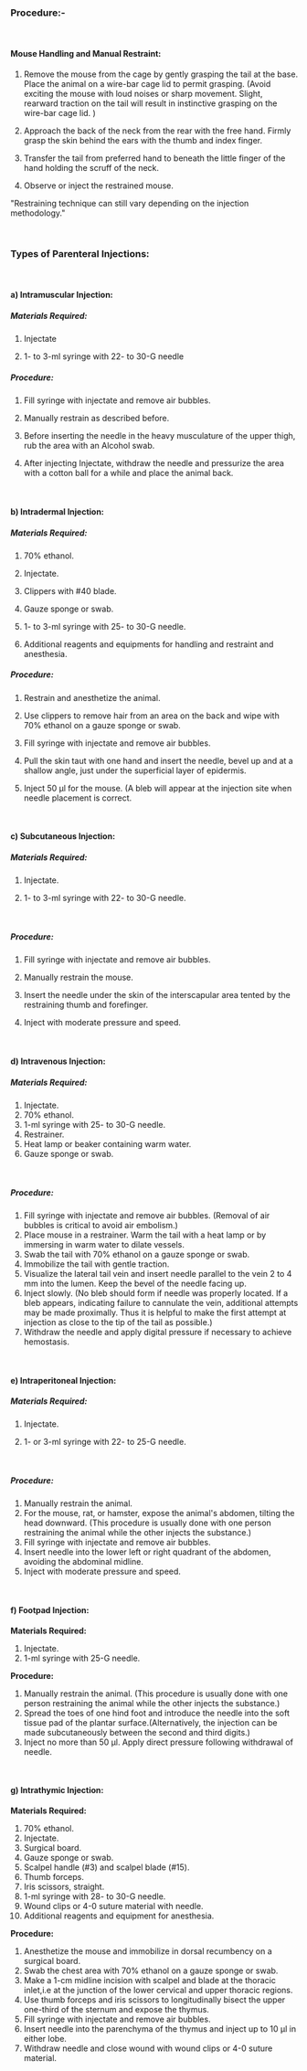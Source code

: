 ### Procedure:-

&nbsp;


#### Mouse Handling and Manual Restraint:
 


1. Remove the mouse from the cage by gently grasping the tail at the base. Place the animal on a wire-bar cage lid to permit grasping. (Avoid exciting the mouse with loud noises or sharp movement. Slight, rearward traction on the tail will result in instinctive grasping on the wire-bar cage lid. )

2. Approach the back of the neck from the rear with the free hand. Firmly grasp the skin behind the ears with the thumb and index finger.

3. Transfer the tail from preferred hand to beneath the little finger of the hand holding the scruff of the neck.

4. Observe or inject the restrained mouse.
 

"Restraining technique can still vary depending on the injection methodology."


&nbsp;

 

### Types of Parenteral Injections:

&nbsp;

 
#### a) Intramuscular Injection:
 



##### Materials Required:
 

1. Injectate

2. 1- to 3-ml syringe with 22- to 30-G needle
 

##### Procedure:
 

1. Fill syringe with injectate and remove air bubbles.

2. Manually restrain as described before.

3. Before inserting the needle in the heavy musculature of the upper thigh, rub the area with an Alcohol swab.

4. After injecting Injectate, withdraw the needle and pressurize the area with a cotton ball for a while and place the animal back.
 

&nbsp;


#### b) Intradermal Injection:
 

##### Materials Required: 

1. 70% ethanol.

2. Injectate.

3. Clippers with #40 blade.

4. Gauze sponge or swab.

5. 1- to 3-ml syringe with 25- to 30-G needle.

6. Additional reagents and equipments for handling and restraint and anesthesia.
 

##### Procedure:
 

1. Restrain and anesthetize the animal.

2. Use clippers to remove hair from an area on the back and wipe with 70% ethanol on a gauze sponge or swab.

3. Fill syringe with injectate and remove air bubbles.

4. Pull the skin taut with one hand and insert the needle, bevel up and at a shallow angle, just under the superficial layer of epidermis.

5. Inject 50 μl for the mouse. (A bleb will appear at the injection site when needle placement is correct.
 

&nbsp;


#### c) Subcutaneous Injection:
 


##### Materials Required:
 

1. Injectate.

2. 1- to 3-ml syringe with 22- to 30-G needle.
 

&nbsp;

##### Procedure:
 

1. Fill syringe with injectate and remove air bubbles.

2. Manually restrain the mouse.

3. Insert the needle under the skin of the interscapular area tented by the restraining thumb and forefinger.

4. Inject with moderate pressure and speed.
 

&nbsp;


#### d) Intravenous Injection:


##### Materials Required:
 

1. Injectate.
2. 70% ethanol.
3. 1-ml syringe with 25- to 30-G needle.
4. Restrainer.
5. Heat lamp or beaker containing warm water.
6. Gauze sponge or swab.
 
&nbsp;

##### Procedure:
 

1. Fill syringe with injectate and remove air bubbles. (Removal of air bubbles is critical to avoid air embolism.)
2. Place mouse in a restrainer. Warm the tail with a heat lamp or by immersing in warm water to dilate vessels.
3. Swab the tail with 70% ethanol on a gauze sponge or swab.
4. Immobilize the tail with gentle traction.
5. Visualize the lateral tail vein and insert needle parallel to the vein 2 to 4 mm into the lumen. Keep the bevel of the needle facing up.
6. Inject slowly. (No bleb should form if needle was properly located. If a bleb appears, indicating failure to cannulate the vein, additional attempts may be made proximally. Thus it is helpful to make the first attempt at injection as close to the tip of the tail as possible.)
7. Withdraw the needle and apply digital pressure if necessary to achieve hemostasis.
 

&nbsp;


#### e) Intraperitoneal Injection:


 

##### Materials Required:
 

1. Injectate.

2. 1- or 3-ml syringe with 22- to 25-G needle.
 
&nbsp;

##### Procedure:
 

1. Manually restrain the animal.
2. For the mouse, rat, or hamster, expose the animal's abdomen, tilting the head downward. (This procedure is usually done with one person restraining the animal while the other injects the substance.)
3. Fill syringe with injectate and remove air bubbles.
4. Insert needle into the lower left or right quadrant of the abdomen, avoiding the abdominal midline.
5. Inject with moderate pressure and speed.
 

&nbsp;


#### f) Footpad Injection:

 

**Materials Required:**
 

1. Injectate.
2. 1-ml syringe with 25-G needle.
 

**Procedure:**
 

1. Manually restrain the animal. (This procedure is usually done with one person restraining the animal while the other injects the substance.)
2. Spread the toes of one hind foot and introduce the needle into the soft tissue pad of the plantar surface.(Alternatively, the injection can be made subcutaneously between the second and third digits.)
3. Inject no more than 50 μl. Apply direct pressure following withdrawal of needle.
 

&nbsp;


#### g) Intrathymic Injection:
 



**Materials Required:**
 

1. 70% ethanol.
2. Injectate.
3. Surgical board.
4. Gauze sponge or swab.
5. Scalpel handle (#3) and scalpel blade (#15).
6. Thumb forceps.
7. Iris scissors, straight.
8. 1-ml syringe with 28- to 30-G needle.
8. Wound clips or 4-0 suture material with needle.
9. Additional reagents and equipment for anesthesia.
 

**Procedure:**
 

1. Anesthetize the mouse and immobilize in dorsal recumbency on a surgical board.
2. Swab the chest area with 70% ethanol on a gauze sponge or swab.
3. Make a 1-cm midline incision with scalpel and blade at the thoracic inlet,i.e at the junction of the lower cervical and upper thoracic regions.
4. Use thumb forceps and iris scissors to longitudinally bisect the upper one-third of the sternum and expose the thymus.
5. Fill syringe with injectate and remove air bubbles.
6. Insert needle into the parenchyma of the thymus and inject up to 10 μl in either lobe.
7. Withdraw needle and close wound with wound clips or 4-0 suture material.

